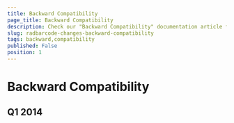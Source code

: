 ```yaml
---
title: Backward Compatibility
page_title: Backward Compatibility
description: Check our "Backward Compatibility" documentation article for the RadBarcode WPF control.
slug: radbarcode-changes-backward-compatibility
tags: backward,compatibility
published: False
position: 1
---
```


# Backward Compatibility

## Q1 2014